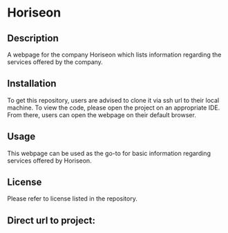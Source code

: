 # Horiseon

## Description 

A webpage for the company Horiseon which lists information regarding the services offered by the company. 


## Installation 

To get this repository, users are advised to clone it via ssh url to their local machine. To view the code, please open the project on an appropriate IDE. From there, users can open the webpage on their default browser. 

## Usage 

This webpage can be used as the go-to for basic information regarding services offered by Horiseon. 


## License 
 Please refer to license listed in the repository. 

 ## Direct url to project: 